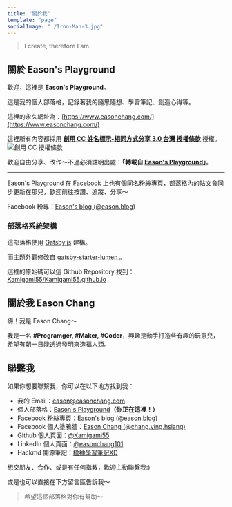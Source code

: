 ```yaml
---
title: "關於我"
template: "page"
socialImage: "./Iron-Man-3.jpg"
---
```


> I create, therefore I am.

## 關於 Eason's Playground

歡迎，這裡是 **Eason's Playground**。

這是我的個人部落格，記錄著我的隨思隨想、學習筆記、創造心得等。

這裡的永久網址為：[https://www.easonchang.com/](https://www.easonchang.com/)

這裡所有內容都採用 **<a rel="license" href="http://creativecommons.org/licenses/by-sa/3.0/tw/">創用 CC 姓名標示-相同方式分享 3.0 台灣 授權條款</a>** 授權。 <a rel="license" href="http://creativecommons.org/licenses/by-sa/3.0/tw/"><img alt="創用 CC 授權條款" style="display: inline-block; border-width:0" src="https://i.creativecommons.org/l/by-sa/3.0/tw/88x31.png" /></a>

歡迎自由分享、改作～不過必須註明出處：**「轉載自 [Eason's Playground](https://www.easonchang.com/)」**。


---

Eason's Playground 在 Facebook 上也有個同名粉絲專頁，部落格內的貼文會同步更新在那兒，歡迎前往按讚、追蹤、分享～

Facebook 粉專：[Eason's blog (@eason.blog)](https://www.facebook.com/eason.blog/)

### 部落格系統架構

這部落格使用 [Gatsby.js](https://www.gatsbyjs.com/) 建構。

而主題外觀修改自 [gatsby-starter-lumen
](https://www.gatsbyjs.com/starters/alxshelepenok/gatsby-starter-lumen/)。

這裡的原始碼可以這 Github Repository 找到：[Kamigami55/Kamigami55.github.io](https://github.com/Kamigami55/Kamigami55.github.io)


## 關於我 Eason Chang

嗨！我是 Eason Chang～

我是一名 **\#Programger, \#Maker, \#Coder**，興趣是動手打造些有趣的玩意兒，希望有朝一日能透過發明來造福人類。

## 聯繫我

如果你想要聯繫我，你可以在以下地方找到我：

- 我的 Email：[eason@easonchang.com](mailto:eason@easonchang.com)
- 個人部落格：[Eason's Playground](https://www.easonchang.com/)**（你正在這裡！）**
- Facebook 粉絲專頁：[Eason's blog (@eason.blog)](https://www.facebook.com/eason.blog/)
- Facebook 個人塗鴉牆：[Eason Chang (@chang.ying.hsiang)](https://www.facebook.com/chang.ying.hsiang)
- Github 個人頁面：[@Kamigami55](https://github.com/Kamigami55)
- LinkedIn 個人頁面：[@easonchang101](https://www.linkedin.com/in/easonchang101/)
- Hackmd 開源筆記：[楹神學習筆記XD](https://hackmd.io/c/BkfkApulZ/)

想交朋友、合作、或是有任何指教，歡迎主動聯繫我:)

或是也可以直接在下方留言區告訴我～

> 希望這個部落格對你有幫助～
